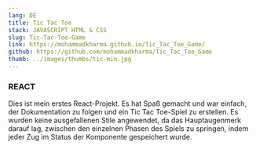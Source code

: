 ```yaml
---
lang: DE
title: Tic Tac Toe
stack: JAVASCRIPT HTML & CSS
slug: Tic-Tac-Toe-Game
link: https://mohammadkharma.github.io/Tic_Tac_Toe_Game/
github: https://github.com/mohammadkharma/Tic_Tac_Toe_Game
thumb: ../images/thumbs/tic-min.jpg
---
```


### REACT

Dies ist mein erstes React-Projekt. Es hat Spaß gemacht und war einfach, der Dokumentation zu folgen und ein Tic Tac Toe-Spiel zu erstellen. Es wurden keine ausgefallenen Stile angewendet, da das Hauptaugenmerk darauf lag, zwischen den einzelnen Phasen des Spiels zu springen, indem jeder Zug im Status der Komponente gespeichert wurde.
